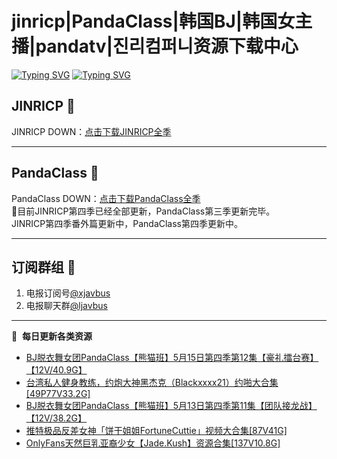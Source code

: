 # jinricp|PandaClass|韩国BJ|韩国女主播|pandatv|진리컴퍼니资源下载中心   
[![Typing SVG](https://readme-typing-svg.herokuapp.com?font=Fira+Code&pause=1000&center=true&vCenter=true&random=true&width=435&lines=所有链接都需要翻墙访问)](https://jinri-cp.neocities.org/free.html)
[![Typing SVG](https://readme-typing-svg.herokuapp.com?font=Fira+Code&pause=1000&center=true&vCenter=true&random=true&width=435&lines=点击进入福利资源下载中心)](https://pandaclass.neocities.org/)
## JINRICP 👋   
JINRICP DOWN：[点击下载JINRICP全季](https://mypikpak.com/s/VODz7HXQoqcX0UrvaXfDtFoPo1)
****
## PandaClass 💯   
PandaClass DOWN：[点击下载PandaClass全季](https://mypikpak.com/s/VOKOTZkoEnkyvCnELVSquM97o1)   
💞目前JINRICP第四季已经全部更新，PandaClass第三季更新完毕。   
JINRICP第四季番外篇更新中，PandaClass第四季更新中。
****
## 订阅群组 🔞
1. 电报订阅号[@xjavbus](https://t.me/xjavbus)
2. 电报聊天群[@ljavbus](https://t.me/ljavbus)
**** 
📕 &nbsp;**每日更新各类资源**
<!-- BLOG-POST-LIST:START -->
- [BJ脱衣舞女团PandaClass【熊猫班】5月15日第四季第12集【豪礼擂台赛】【12V/40.9G】](https://fuli.rulel.com/375.html)
- [台湾私人健身教练，约炮大神黑杰克（Blackxxxx21）约啪大合集[49P77V33.2G]](https://fuli.rulel.com/374.html)
- [BJ脱衣舞女团PandaClass【熊猫班】5月13日第四季第11集【团队接龙战】【12V/38.2G】](https://fuli.rulel.com/373.html)
- [推特极品反差女神「饼干姐姐FortuneCuttie」视频大合集[87V41G]](https://fuli.rulel.com/372.html)
- [OnlyFans天然巨乳亚裔少女【Jade.Kush】资源合集[137V10.8G]](https://fuli.rulel.com/371.html)
<!-- BLOG-POST-LIST:END -->
